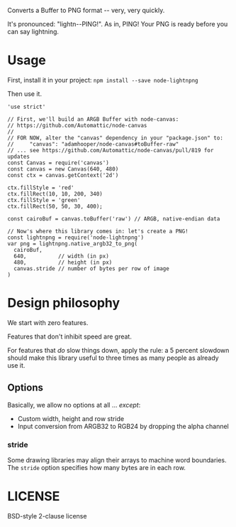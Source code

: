 Converts a Buffer to PNG format -- very, very quickly.

It's pronounced: "lightn--PING!". As in, PING! Your PNG is ready before you can
say lightning.

# Usage

First, install it in your project: `npm install --save node-lightnpng`

Then use it.

```
'use strict'

// First, we'll build an ARGB Buffer with node-canvas:
// https://github.com/Automattic/node-canvas
//
// FOR NOW, alter the "canvas" dependency in your "package.json" to:
//     "canvas": "adamhooper/node-canvas#toBuffer-raw"
// ... see https://github.com/Automattic/node-canvas/pull/819 for updates
const Canvas = require('canvas')
const canvas = new Canvas(640, 480)
const ctx = canvas.getContext('2d')

ctx.fillStyle = 'red'
ctx.fillRect(10, 10, 200, 340)
ctx.fillStyle = 'green'
ctx.fillRect(50, 50, 30, 400);

const cairoBuf = canvas.toBuffer('raw') // ARGB, native-endian data

// Now's where this library comes in: let's create a PNG!
const lightnpng = require('node-lightnpng')
var png = lightnpng.native_argb32_to_png(
  cairoBuf,
  640,          // width (in px)
  480,          // height (in px)
  canvas.stride // number of bytes per row of image
)
```

# Design philosophy

We start with zero features.

Features that don't inhibit speed are great.

For features that _do_ slow things down, apply the rule: a 5 percent slowdown
should make this library useful to three times as many people as already use it.

## Options

Basically, we allow no options at all ... _except_:

* Custom width, height and row stride
* Input conversion from ARGB32 to RGB24 by dropping the alpha channel

### stride

Some drawing libraries may align their arrays to machine word boundaries.
The `stride` option specifies how many bytes are in each row.

# LICENSE

BSD-style 2-clause license
